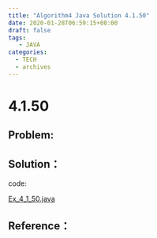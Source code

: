 ```yaml
---
title: "Algorithm4 Java Solution 4.1.50"
date: 2020-01-28T06:59:15+08:00
draft: false
tags:
   - JAVA
categories:
  - TECH
  - archives
---
```



# 4.1.50

## Problem:


## Solution：

code:

[Ex_4_1_50.java](./Ex_4_1_50.java)


## Reference：



